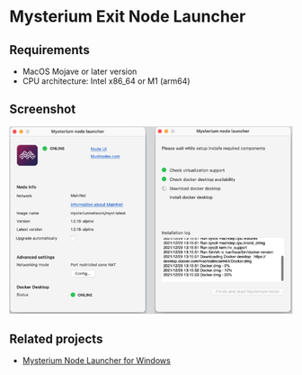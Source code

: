 # Mysterium Exit Node Launcher

## Requirements
* MacOS Mojave or later version
* CPU architecture: Intel x86_64 or M1 (arm64)

## Screenshot
![](screenshots/screenshot.png)

## Related projects
* [Mysterium Node Launcher for Windows](https://github.com/mysteriumnetwork/myst-launcher)
